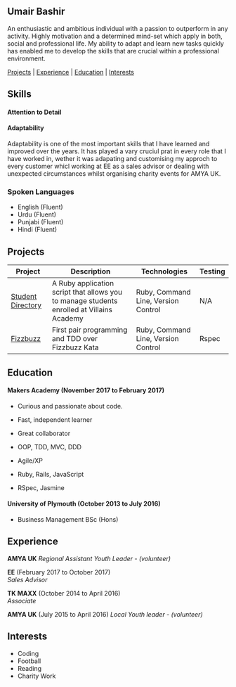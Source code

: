 ## Umair Bashir

An enthusiastic and ambitious individual with a passion to outperform in any activity. Highly motivation and a determined mind-set which apply in both, social and professional life. My ability to adapt and learn new tasks quickly has enabled me to develop the skills that are crucial within a professional environment.

[Projects](#projects) | [Experience](#experience) | [Education](#education) | [Interests](#interests)


## Skills

#### Attention to Detail

#### Adaptability
Adaptability is one of the most important skills that I have learned and improved over the years. It has played a vary cruciul prat in every role that I have worked in, wether it was adapating and customising my approch to every customer whicl working at EE as a sales advisor or dealing with unexpected circumstances whilst organising charity events for AMYA UK.


### Spoken Languages

- English (Fluent)
- Urdu    (Fluent)
- Punjabi (Fluent)
- Hindi   (Fluent)


## Projects

Project | Description | Technologies | Testing
------- | ----------- | ------------ | -------
[Student Directory](https://github.com/umairb1/student-directory) | A Ruby application script that allows you to manage students enrolled at Villains Academy | Ruby, Command Line, Version Control | N/A
[Fizzbuzz](https://github.com/umairb1/FizzBuzz) | First pair programming and TDD over Fizzbuzz Kata | Ruby, Command Line, Version Control | Rspec


## Education

#### Makers Academy (November 2017 to February 2017)

- Curious and passionate about code.
- Fast, independent learner
- Great collaborator

- OOP, TDD, MVC, DDD
- Agile/XP
- Ruby, Rails, JavaScript
- RSpec, Jasmine

#### University of Plymouth (October 2013 to July 2016)

- Business Management BSc (Hons)


## Experience

**AMYA UK**
*Regional Assistant Youth Leader - (volunteer)*

**EE** (February 2017 to October 2017)    
*Sales Advisor*  

**TK MAXX** (October 2014 to April 2016)   
*Associate*

**AMYA UK** (July 2015 to April 2016) 
*Local Youth leader - (volunteer)*


## Interests
- Coding
- Football
- Reading
- Charity Work
